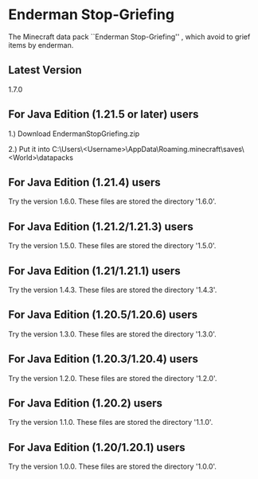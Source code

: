 # Enderman Stop-Griefing
The Minecraft data pack ``Enderman Stop-Griefing'' , which avoid to grief items by enderman.

## Latest Version
1.7.0

## For Java Edition (1.21.5 or later) users
1.) Download EndermanStopGriefing.zip

2.) Put it into C:\Users\\\<Username\>\AppData\Roaming\.minecraft\saves\\\<World\>\datapacks

## For Java Edition (1.21.4) users
Try the version 1.6.0. These files are stored the directory '1.6.0'.

## For Java Edition (1.21.2/1.21.3) users
Try the version 1.5.0. These files are stored the directory '1.5.0'.

## For Java Edition (1.21/1.21.1) users
Try the version 1.4.3. These files are stored the directory '1.4.3'.

## For Java Edition (1.20.5/1.20.6) users
Try the version 1.3.0. These files are stored the directory '1.3.0'.

## For Java Edition (1.20.3/1.20.4) users
Try the version 1.2.0. These files are stored the directory '1.2.0'.

## For Java Edition (1.20.2) users
Try the version 1.1.0. These files are stored the directory '1.1.0'.

## For Java Edition (1.20/1.20.1) users
Try the version 1.0.0. These files are stored the directory '1.0.0'.
